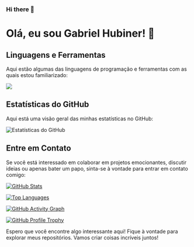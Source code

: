 ### Hi there 👋

<!--
**Hubiner/Hubiner** is a ✨ _special_ ✨ repository because its `README.md` (this file) appears on your GitHub profile.

Here are some ideas to get you started:

- 🔭 I’m currently working on ...
- 🌱 I’m currently learning ...
- 👯 I’m looking to collaborate on ...
- 🤔 I’m looking for help with ...
- 💬 Ask me about ...
- 📫 How to reach me: ...
- 😄 Pronouns: ...
- ⚡ Fun fact: ...
-->

# Olá, eu sou Gabriel Hubiner! 👋
<!--
## Sobre mim
Sou um desenvolvedor entusiasta, apaixonado por resolver problemas e criar soluções criativas usando a programação. Minha paixão pela tecnologia me levou a explorar várias áreas, como desenvolvimento web, ciência de dados e aprendizado de máquina.

- 🔭 Atualmente estou trabalhando em [projeto atual] para aprimorar minhas habilidades em [tecnologias relevantes].
- 🌱 Estou aprendendo [tecnologias ou conceitos em que você está interessado ou estudando atualmente].
- 👯 Estou procurando colaborar em projetos de código aberto relacionados a [áreas de interesse].
- 💬 Pergunte-me sobre [áreas de conhecimento em que você é especialista] ou qualquer coisa relacionada à programação.
- ⚡ Curiosidade: [uma curiosidade interessante sobre você].
-->
## Linguagens e Ferramentas
Aqui estão algumas das linguagens de programação e ferramentas com as quais estou familiarizado:

[![](https://github-readme-stats.vercel.app/api/top-langs/?username=Hubiner&layout=compact&langs_count=8&theme=dark)](https://github.com/Hubiner)

## Estatísticas do GitHub
Aqui está uma visão geral das minhas estatísticas no GitHub:

![Estatísticas do GitHub](https://github-readme-stats.vercel.app/api?username=Hubiner&show_icons=true&theme=dark)

## Entre em Contato
Se você está interessado em colaborar em projetos emocionantes, discutir ideias ou apenas bater um papo, sinta-se à vontade para entrar em contato comigo:

[![GitHub Stats](https://github-readme-stats.vercel.app/api?username=seu-username&show_icons=true&theme=dark)](https://github.com/seu-username)

[![Top Languages](https://github-readme-stats.vercel.app/api/top-langs/?username=seu-username&layout=compact&langs_count=8&theme=dark)](https://github.com/seu-username)

[![GitHub Activity Graph](https://activity-graph.herokuapp.com/graph?username=seu-username&bg_color=ffffff&color=4c71f2&line=4c71f2&point=ffffff&area=true&hide_border=true)](https://github.com/seu-username)

[![GitHub Profile Trophy](https://github-profile-trophy.vercel.app/?username=seu-username&theme=darkhub&row=2&column=3)](https://github.com/ryo-ma/github-profile-trophy)

Espero que você encontre algo interessante aqui! Fique à vontade para explorar meus repositórios. Vamos criar coisas incríveis juntos!
